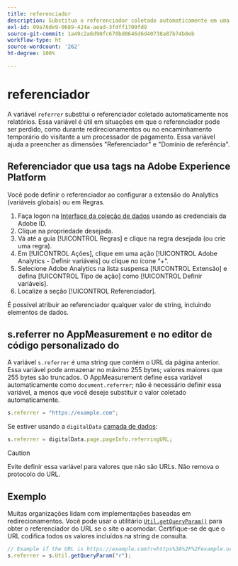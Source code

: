 ```yaml
---
title: referenciador
description: Substitua o referenciador coletado automaticamente em uma ocorrência.
exl-id: 09a76de9-0689-424a-aead-3fdff1709fd9
source-git-commit: 1a49c2a6d90fc670bd0646d6d40738a87b74b8eb
workflow-type: ht
source-wordcount: '262'
ht-degree: 100%

---
```


# referenciador

A variável `referrer` substitui o referenciador coletado automaticamente nos relatórios. Essa variável é útil em situações em que o referenciador pode ser perdido, como durante redirecionamentos ou no encaminhamento temporário do visitante a um processador de pagamento. Essa variável ajuda a preencher as dimensões &quot;Referenciador&quot; e &quot;Domínio de referência&quot;.

## Referenciador que usa tags na Adobe Experience Platform

Você pode definir o referenciador ao configurar a extensão do Analytics (variáveis globais) ou em Regras.

1. Faça logon na [Interface da coleção de dados](https://experience.adobe.com/data-collection) usando as credenciais da Adobe ID.
2. Clique na propriedade desejada.
3. Vá até a guia [!UICONTROL Regras] e clique na regra desejada (ou crie uma regra).
4. Em [!UICONTROL Ações], clique em uma ação [!UICONTROL Adobe Analytics - Definir variáveis] ou clique no ícone “+”.
5. Selecione Adobe Analytics na lista suspensa [!UICONTROL Extensão] e defina [!UICONTROL Tipo de ação] como [!UICONTROL Definir variáveis].
6. Localize a seção [!UICONTROL Referenciador].

É possível atribuir ao referenciador qualquer valor de string, incluindo elementos de dados.

## s.referrer no AppMeasurement e no editor de código personalizado do 

A variável `s.referrer` é uma string que contém o URL da página anterior. Essa variável pode armazenar no máximo 255 bytes; valores maiores que 255 bytes são truncados. O AppMeasurement define essa variável automaticamente como `document.referrer`; não é necessário definir essa variável, a menos que você deseje substituir o valor coletado automaticamente.

```js
s.referrer = "https://example.com";
```

Se estiver usando a `digitalData` [camada de dados](../../prepare/data-layer.md):

```js
s.referrer = digitalData.page.pageInfo.referringURL;
```

>[!CAUTION]
>
>Evite definir essa variável para valores que não são URLs. Não remova o protocolo do URL.

## Exemplo

Muitas organizações lidam com implementações baseadas em redirecionamentos. Você pode usar o utilitário [`Util.getQueryParam()`](../functions/util-getqueryparam.md) para obter o referenciador do URL se o site o acomodar. Certifique-se de que o URL codifica todos os valores incluídos na string de consulta.

```js
// Example if the URL is https://example.com?r=https%3A%2F%2Fexample.org
s.referrer = s.Util.getQueryParam("r");
```
